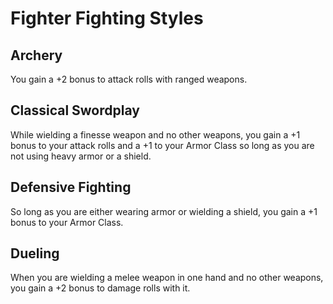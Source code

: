 # Fighter Fighting Styles

## Archery
You gain a +2 bonus to attack rolls with ranged weapons.

## Classical Swordplay
While wielding a finesse weapon and no other weapons, you gain a +1 bonus to your attack rolls and a +1 to your Armor Class so long as you are not using heavy armor or a shield.

## Defensive Fighting
So long as you are either wearing armor or wielding a shield, you gain a +1 bonus to your Armor Class.

## Dueling
When you are wielding a melee weapon in one hand and no other weapons, you gain a +2 bonus to damage rolls with it.
